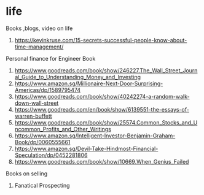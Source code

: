 # life
Books ,blogs, video on life 

1. https://kevinkruse.com/15-secrets-successful-people-know-about-time-management/

Personal finance for Engineer
Book 
1. https://www.goodreads.com/book/show/246227.The_Wall_Street_Journal_Guide_to_Understanding_Money_and_Investing
2. https://www.amazon.sg/Millionaire-Next-Door-Surprising-Americas/dp/1589795474
3. https://www.goodreads.com/book/show/40242274-a-random-walk-down-wall-street
4. https://www.goodreads.com/en/book/show/6139551-the-essays-of-warren-buffett
5. https://www.goodreads.com/book/show/25574.Common_Stocks_and_Uncommon_Profits_and_Other_Writings
6. https://www.amazon.sg/Intelligent-Investor-Benjamin-Graham-Book/dp/0060555661
7. https://www.amazon.sg/Devil-Take-Hindmost-Financial-Speculation/dp/0452281806
8. https://www.goodreads.com/book/show/10669.When_Genius_Failed


Books on selling 
1. Fanatical Prospecting
